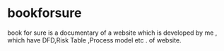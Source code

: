 # bookforsure
book for sure is a documentary of a website which is developed by me  , which have DFD,Risk Table ,Process model  etc . of website.
